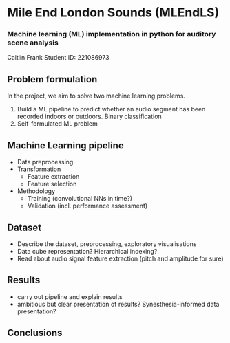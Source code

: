 # Mile End London Sounds (MLEndLS)
### Machine learning (ML) implementation in python for auditory scene analysis

Caitlin Frank
Student ID: 221086973

## Problem formulation
In the project, we aim to solve two machine learning problems.
1. Build a ML pipeline to predict whether an audio segment has been recorded indoors or outdoors. Binary classification
2. Self-formulated ML problem

## Machine Learning pipeline
- Data preprocessing
- Transformation
  - Feature extraction
  - Feature selection
- Methodology
  - Training (convolutional NNs in time?)
  - Validation (incl. performance assessment)

## Dataset
- Describe the dataset, preprocessing, exploratory visualisations
- Data cube representation? Hierarchical indexing?
- Read about audio signal feature extraction (pitch and amplitude for sure)

## Results
- carry out pipeline and explain results
- ambitious but clear presentation of results? Synesthesia-informed data presentation?

## Conclusions
